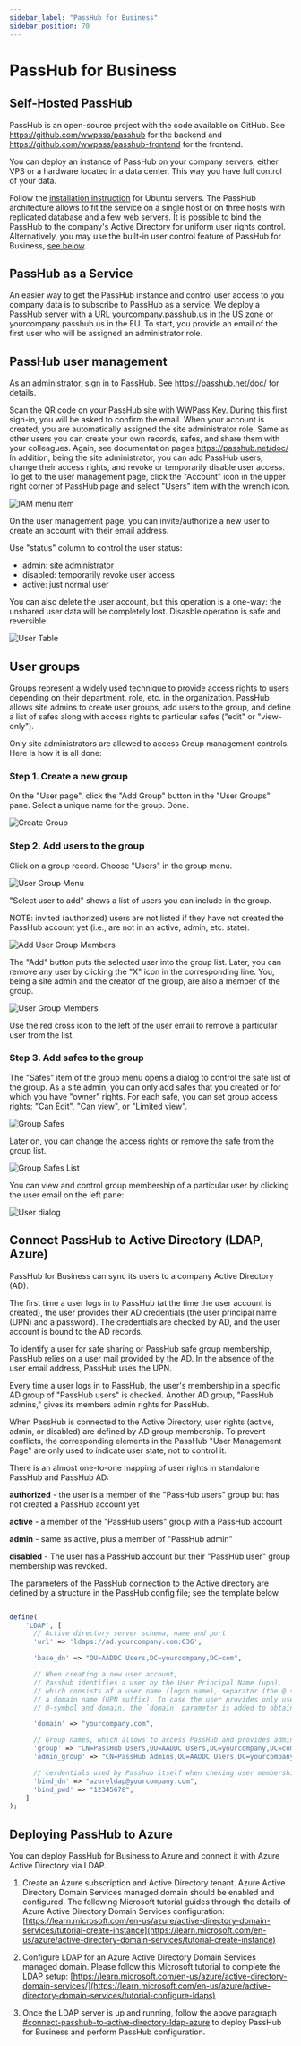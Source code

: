 ```yaml
---
sidebar_label: "PassHub for Business"
sidebar_position: 70
---
```


# PassHub for Business

## Self-Hosted PassHub

PassHub is an open-source project with the code available on GitHub. See https://github.com/wwpass/passhub for the backend and https://github.com/wwpass/passhub-frontend for the frontend.

You can deploy an instance of PassHub on your company servers, either VPS or a hardware located in a data center. This way you have full control of your data.

Follow the [installation instruction](https://github.com/wwpass/passhub/blob/master/InstallingPassHubOnUbuntu20.04.md) for Ubuntu servers.
The PassHub architecture allows to fit the service on a single host or on three hosts with replicated database and a few web servers. It is possible to bind the PassHub to the company's Active Directory for uniform user rights control. Alternatively, you may use the built-in user control feature of PassHub for Business, [see below](/doc/passhub-business#passhub-user-management).

## PassHub as a Service

An easier way to get the PassHub instance and control user access to you company data is to subscribe to PassHub as a service. We deploy a PassHub server with a URL yourcompany.passhub.us in the US zone or yourcompany.passhub.us in the EU. To start, you provide an email of the first user who will be assigned an administrator role.


## PassHub user management

As an administrator, sign in to PassHub. See https://passhub.net/doc/ for details.

Scan the QR code on your PassHub site with WWPass Key. During this first sign-in, you will be asked to confirm the email.
When your account is created, you are automatically assigned the site administrator role.
Same as other users you can create your own records, safes, and share them with your colleagues. Again, see documentation pages https://passhub.net/doc/
In addition, being the site administrator, you can add PassHub users, change their access rights, and revoke or temporarily disable user access.
To get to the user management page, click the "Account" icon in the upper right corner of PassHub page and select "Users" item with the wrench icon.

![IAM menu item](/img/iam_menu_item1.png)

On the user management page, you can invite/authorize a new user to create an account with their email address. 

Use "status" column to control the user status: 

- admin: site administrator
- disabled: temporarily revoke user access
- active: just normal user


You can also delete the user account, but this operation is a one-way: the unshared user data will be completely lost. Disasble operation is safe and reversible. 


![User Table](/img/user_table.jpg)


## User groups

Groups represent a widely used technique to provide access rights to users depending on their department, role, etc. in the organization. PassHub allows site admins to create user groups, add users to the group, and define a list of safes along with access rights to particular safes ("edit" or "view-only").

Only site administrators are allowed to access Group management controls. Here is how it is all done:

### Step 1. Create a new group

On the "User page", click the "Add Group" button in the "User Groups" pane.
Select a unique name for the group. 
Done.

![Create Group](/img/create_group.jpg)


### Step 2. Add users to the group

Click on a group record. Choose "Users" in the group menu.


![User Group Menu](/img/user_groups_menu.jpg)  

"Select user to add" shows a list of users you can include in the group. 

NOTE:  invited (authorized) users are not listed if they have not created the PassHub account yet (i.e., are not in an active, admin, etc. state).

![Add User Group Members](/img/user_groups_members.jpg)


The "Add" button puts the selected user into the group list. Later, you can remove any user by clicking the "X" icon in the corresponding line. You, being a site admin and the creator of the group, are also a member of the group.

![User Group Members](/img/user_groups_members2.jpg)

Use the red cross icon to the left of the user email to remove a particular user from the list.


### Step 3. Add safes to the group


The "Safes" item of the group menu opens a dialog to control the safe list of the group. As a site admin, you can only add safes that you created or for which you have "owner" rights. For each safe, you can set group access rights: "Can Edit", "Can view", or "Limited view".


![Group Safes](/img/group_safes_dropdown.jpg)


Later on, you can change the access rights or remove the safe from the group list.

![Group Safes List](/img/group_safes_list.jpg)


You can view and control group membership of a particular user by clicking the user email on the left pane:


![User dialog](/img/iam_user_dialog.jpg)

## Connect PassHub to Active Directory (LDAP, Azure)

PassHub for Business can sync its users to a company Active Directory (AD).

The first time a user logs in to PassHub (at the time the user account is created), the user provides their AD credentials (the user principal name (UPN) and a password). The credentials are checked by AD, and the user account is bound to the AD records.

To identify a user for safe sharing or PassHub safe group membership, PassHub relies on a user mail provided by the AD. In the absence of the user email address, PassHub uses the UPN.


Every time a user logs in to PassHub, the user's membership in a specific AD group of "PassHub users" is checked. Another AD group, "PassHub admins," gives its members admin rights for PassHub.


When PassHub is connected to the Active Directory, user rights (active, admin, or disabled) are defined by AD group membership. To prevent conflicts, the corresponding elements in the PassHub "User Management Page" are only used to indicate user state, not to control it.

There is an almost one-to-one mapping of user rights in standalone PassHub and PassHub AD:

**authorized** - the user is a member of the "PassHub users" group but has not created a PassHub account yet

**active** - a member of the "PassHub users" group with a PassHub account

**admin** - same as active, plus a member of "PassHub admin"

**disabled** - The user has a PassHub account but their "PassHub user" group membership was revoked.

The parameters of the PassHub connection to the Active directory are defined by a structure in the PassHub config file; see the template below


```php

define(
    'LDAP', [
      // Active directory server schema, name and port
      'url' => 'ldaps://ad.yourcompany.com:636',

      'base_dn' => "OU=AADDC Users,DC=yourcompany,DC=com",

      // When creating a new user account, 
      // Passhub identifies a user by the User Principal Name (upn), 
      // which consists of a user name (logon name), separator (the @ symbol), and 
      // a domain name (UPN suffix). In case the user provides only username, without
      // @-symbol and domain, the `domain` parameter is added to obtain the UPN

      'domain' => "yourcompany.com",

      // Group names, which allows to access PassHub and provides admin rights
      'group' => "CN=PassHub Users,OU=AADDC Users,DC=yourcompany,DC=com",
      'admin_group' => "CN=PassHub Admins,OU=AADDC Users,DC=yourcompany,DC=com",

      // cerdentials used by Passhub itself when cheking user membership to the above group
      'bind_dn' => "azureldap@yourcompany.com",
      'bind_pwd' => "12345678",
    ]
);

```


## Deploying PassHub to Azure

You can deploy PassHub for Business to Azure and connect it with Azure Active Directory via LDAP. 

1. Create an Azure subscription and Active Directory tenant. Azure Active Directory Domain Services managed domain should be enabled and configured. The following Microsoft tutorial guides through the details of Azure Active Directory Domain Services configuration: [https://learn.microsoft.com/en-us/azure/active-directory-domain-services/tutorial-create-instance](https://learn.microsoft.com/en-us/azure/active-directory-domain-services/tutorial-create-instance)

2. Configure LDAP for an Azure Active Directory Domain Services managed domain. Please follow this Microsoft tutorial to complete the LDAP setup: [https://learn.microsoft.com/en-us/azure/active-directory-domain-services/](https://learn.microsoft.com/en-us/azure/active-directory-domain-services/tutorial-configure-ldaps)

3. Once the LDAP server is up and running, follow the above paragraph [#connect-passhub-to-active-directory-ldap-azure](#connect-passhub-to-active-directory-ldap-azure) to deploy PassHub for Business and perform PassHub configuration.


